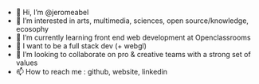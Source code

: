 - 👋 Hi, I’m @jeromeabel
- 👀 I’m interested in arts, multimedia, sciences, open source/knowledge, ecosophy
- 🌱 I’m currently learning front end web development at Openclassrooms 
- 🚀 I want to be a full stack dev (+ webgl)
- 💞️ I’m looking to collaborate on pro & creative teams with a strong set of values
- 📫 How to reach me : github, website, linkedin
